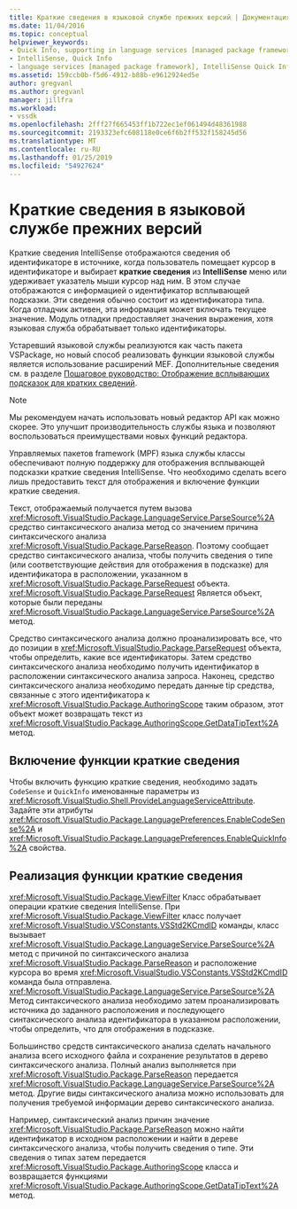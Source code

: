 ```yaml
---
title: Краткие сведения в языковой службе прежних версий | Документация Майкрософт
ms.date: 11/04/2016
ms.topic: conceptual
helpviewer_keywords:
- Quick Info, supporting in language services [managed package framework]
- IntelliSense, Quick Info
- language services [managed package framework], IntelliSense Quick Info
ms.assetid: 159ccb0b-f5d6-4912-b88b-e9612924ed5e
author: gregvanl
ms.author: gregvanl
manager: jillfra
ms.workload:
- vssdk
ms.openlocfilehash: 2fff27f665453ff1b722ec1ef061494d48361988
ms.sourcegitcommit: 2193323efc608118e0ce6f6b2ff532f158245d56
ms.translationtype: MT
ms.contentlocale: ru-RU
ms.lasthandoff: 01/25/2019
ms.locfileid: "54927624"
---
```

# <a name="quick-info-in-a-legacy-language-service"></a>Краткие сведения в языковой службе прежних версий
Краткие сведения IntelliSense отображаются сведения об идентификаторе в источнике, когда пользователь помещает курсор в идентификаторе и выбирает **краткие сведения** из **IntelliSense** меню или удерживает указатель мыши курсор над ним. В этом случае отображаются с информацией о идентификатор всплывающей подсказки. Эти сведения обычно состоит из идентификатора типа. Когда отладчик активен, эта информация может включать текущее значение. Модуль отладки предоставляет значения выражения, хотя языковая служба обрабатывает только идентификаторы.  
  
 Устаревший языковой службы реализуются как часть пакета VSPackage, но новый способ реализовать функции языковой службы является использование расширений MEF. Дополнительные сведения см. в разделе [Пошаговое руководство: Отображение всплывающих подсказок для кратких сведений](../../extensibility/walkthrough-displaying-quickinfo-tooltips.md).  
  
> [!NOTE]
>  Мы рекомендуем начать использовать новый редактор API как можно скорее. Это улучшит производительность службы языка и позволяют воспользоваться преимуществами новых функций редактора.  
  
 Управляемых пакетов framework (MPF) языка службы классы обеспечивают полную поддержку для отображения всплывающей подсказки краткие сведения IntelliSense. Что необходимо сделать всего лишь предоставить текст для отображения и включение функции краткие сведения.  
  
 Текст, отображаемый получается путем вызова <xref:Microsoft.VisualStudio.Package.LanguageService.ParseSource%2A> средство синтаксического анализа метод со значением причина синтаксического анализа <xref:Microsoft.VisualStudio.Package.ParseReason>. Поэтому сообщает средство синтаксического анализа, чтобы получить сведения о типе (или соответствующие действия для отображения в подсказке) для идентификатора в расположении, указанном в <xref:Microsoft.VisualStudio.Package.ParseRequest> объекта. <xref:Microsoft.VisualStudio.Package.ParseRequest> Является объект, которые были переданы <xref:Microsoft.VisualStudio.Package.LanguageService.ParseSource%2A> метод.  
  
 Средство синтаксического анализа должно проанализировать все, что до позиции в <xref:Microsoft.VisualStudio.Package.ParseRequest> объекта, чтобы определить, какие все идентификаторы. Затем средство синтаксического анализа необходимо получить идентификатор в расположении синтаксического анализа запроса. Наконец, средство синтаксического анализа необходимо передать данные tip средства, связанные с этого идентификатора к <xref:Microsoft.VisualStudio.Package.AuthoringScope> таким образом, этот объект может возвращать текст из <xref:Microsoft.VisualStudio.Package.AuthoringScope.GetDataTipText%2A> метод.  
  
## <a name="enabling-the-quick-info-feature"></a>Включение функции краткие сведения  
 Чтобы включить функцию краткие сведения, необходимо задать `CodeSense` и `QuickInfo` именованные параметры из <xref:Microsoft.VisualStudio.Shell.ProvideLanguageServiceAttribute>. Задайте эти атрибуты <xref:Microsoft.VisualStudio.Package.LanguagePreferences.EnableCodeSense%2A> и <xref:Microsoft.VisualStudio.Package.LanguagePreferences.EnableQuickInfo%2A> свойства.  
  
## <a name="implementing-the-quick-info-feature"></a>Реализация функции краткие сведения  
 <xref:Microsoft.VisualStudio.Package.ViewFilter> Класс обрабатывает операции краткие сведения IntelliSense. При <xref:Microsoft.VisualStudio.Package.ViewFilter> класс получает <xref:Microsoft.VisualStudio.VSConstants.VSStd2KCmdID> команды, класс вызывает <xref:Microsoft.VisualStudio.Package.LanguageService.ParseSource%2A> метод с причиной по синтаксического анализа <xref:Microsoft.VisualStudio.Package.ParseReason> и расположение курсора во время <xref:Microsoft.VisualStudio.VSConstants.VSStd2KCmdID> команда была отправлена. <xref:Microsoft.VisualStudio.Package.LanguageService.ParseSource%2A> Метод синтаксического анализа необходимо затем проанализировать источника до заданного расположения и последующего синтаксического анализа идентификатора в указанном расположении, чтобы определить, что для отображения в подсказке.  
  
 Большинство средств синтаксического анализа сделать начального анализа всего исходного файла и сохранение результатов в дерево синтаксического анализа. Полный анализ выполняется при <xref:Microsoft.VisualStudio.Package.ParseReason> передается <xref:Microsoft.VisualStudio.Package.LanguageService.ParseSource%2A> метод. Другие виды синтаксического анализа можно использовать для получения требуемой информации дерево синтаксического анализа.  
  
 Например, синтаксический анализ причин значение <xref:Microsoft.VisualStudio.Package.ParseReason> можно найти идентификатор в исходном расположении и найти в дереве синтаксического анализа, чтобы получить сведения о типе. Эти сведения о типах затем передается <xref:Microsoft.VisualStudio.Package.AuthoringScope> класса и возвращается функциями <xref:Microsoft.VisualStudio.Package.AuthoringScope.GetDataTipText%2A> метод.
